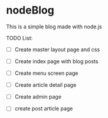 # nodeBlog
This is a simple blog made with node.js

TODO List:
- [ ] Create master layout page and css
- [ ] Create index page with blog posts
- [ ] Create menu screen page
- [ ] Create article detail page
- [ ] Create admin page
- [ ] create post article page


